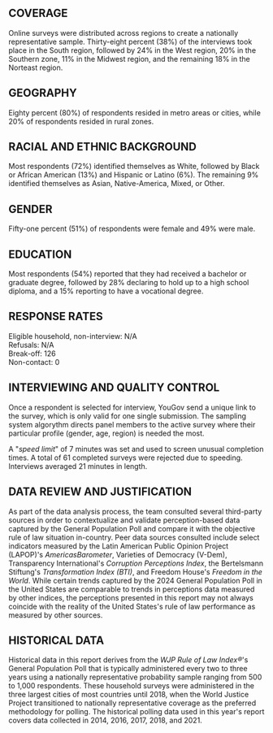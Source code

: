 
## COVERAGE

Online surveys were distributed across regions to create a nationally representative sample. Thirty-eight percent (38%) of the interviews took place in the South region, followed by 24% in the West region, 20% in the Southern zone, 11% in the Midwest region, and the remaining 18% in the Norteast region.

## GEOGRAPHY

Eighty percent (80%) of respondents resided in metro areas or cities, while 20% of respondents resided in rural zones.

## RACIAL AND ETHNIC BACKGROUND

Most respondents (72%) identified themselves as White, followed by Black or African American (13%) and Hispanic or Latino (6%). The remaining 9% identified themselves as Asian, Native-America, Mixed, or Other.

## GENDER

Fifty-one percent (51%) of respondents were female and 49% were male.

## EDUCATION

Most respondents (54%) reported that they had received a bachelor or graduate degree, followed by 28% declaring to hold up to a high school diploma, and a 15% reporting to have a vocational degree.

## RESPONSE RATES

Eligible household, non-interview: N/A  
Refusals: N/A  
Break-off: 126  
Non-contact: 0

## INTERVIEWING AND QUALITY CONTROL

Once a respondent is selected for interview, YouGov send a unique link to the survey, which is only valid for one single submission. The sampling system algorythm directs panel members to the active survey where their particular profile (gender, age, region) is needed the most.

A "_speed limit_" of 7 minutes was set and used to screen unusual completion times. A total of 61 completed surveys were rejected due to speeding. Interviews averaged 21 minutes in length.

## DATA REVIEW AND JUSTIFICATION

As part of the data analysis process, the team consulted several third-party sources in order to contextualize and validate perception-based data captured by the General Population Poll and compare it with the objective rule of law situation in-country. Peer data sources consulted include select indicators measured by the Latin American Public Opinion Project (LAPOP)'s *AmericasBarometer*, Varieties of Democracy (V-Dem), Transparency International's *Corruption Perceptions Index*, the Bertelsmann Stiftung's *Transformation Index (BTI)*, and Freedom House's *Freedom in the World*. While certain trends captured by the 2024 General Population Poll in the United States are comparable to trends in perceptions data measured by other indices, the perceptions presented in this report may not always coincide with the reality of the United States's rule of law performance as measured by other sources.

## HISTORICAL DATA

Historical data in this report derives from the *WJP Rule of Law Index®*'s General Population Poll that is typically administered every two to three years using a nationally representative probability sample ranging from 500 to 1,000 respondents. These household surveys were administered in the three largest cities of most countries until 2018, when the World Justice Project transitioned to nationally representative coverage as the preferred methodology for polling. The historical polling data used in this year's report covers data collected in 2014, 2016, 2017, 2018, and 2021.

